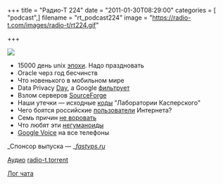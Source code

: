 +++
title = "Радио-Т 224"
date = "2011-01-30T08:29:00"
categories = [ "podcast",]
filename = "rt_podcast224"
image = "https://radio-t.com/images/radio-t/rt224.gif"

+++

![](https://radio-t.com/images/radio-t/rt224.gif)

- 15000 день unix [эпохи](http://habrahabr.ru/blogs/nix/112532/). Надо праздновать
- Oracle черз год бесчинств
- Что новенького в мобильном мире
- Data Privacy [Day](http://www.readwriteweb.com/archives/how_5_big_companies_are_marking_data_privacy_day.php), а Google [фильтрует](http://internet.cnews.ru/news/line/index.shtml?2011/01/27/424964)
- Взлом серверов [SourceForge](http://www.opennet.ru/opennews/art.shtml?num=29410)
- Наши утечки — исходные [коды](http://safe.cnews.ru/news/top/index.shtml?2011/01/28/425158) "Лаборатории Касперского"
- Чего боятся российские [пользователи](http://www.thg.ru/technews/20110128_185900.html) Интернета?
- Семь причин [не воровать](http://blogs.computerra.ru/6280)
- Что любят эти [негуманоиды](http://www.switched.com/2011/01/25/for-women-text-messages-mean-more-sex/)
- [Google Voice](http://www.bgr.com/2011/01/25/google-voice-number-portability-now-available-to-all/) на все телефоны

_Спонсор выпуска — _[_fastvps.ru_](http://fastvps.ru/)

[Аудио](https://archive.rucast.net/radio-t/media/rt_podcast224.mp3)
[radio-t.torrent](http://www.radio-t.com/torrents/rt_podcast224.mp3.torrent)

[Лог чата](http://chat.radio-t.com/logs/radio-t-224.html)
<audio src="https://archive.rucast.net/radio-t/media/rt_podcast224.mp3" preload="none"></audio>

